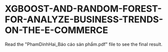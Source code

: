 # XGBOOST-AND-RANDOM-FOREST-FOR-ANALYZE-BUSINESS-TRENDS-ON-THE-E-COMMERCE
Read the "PhamDinhHai_Báo cáo sản phẩm.pdf" file to see the final result.
